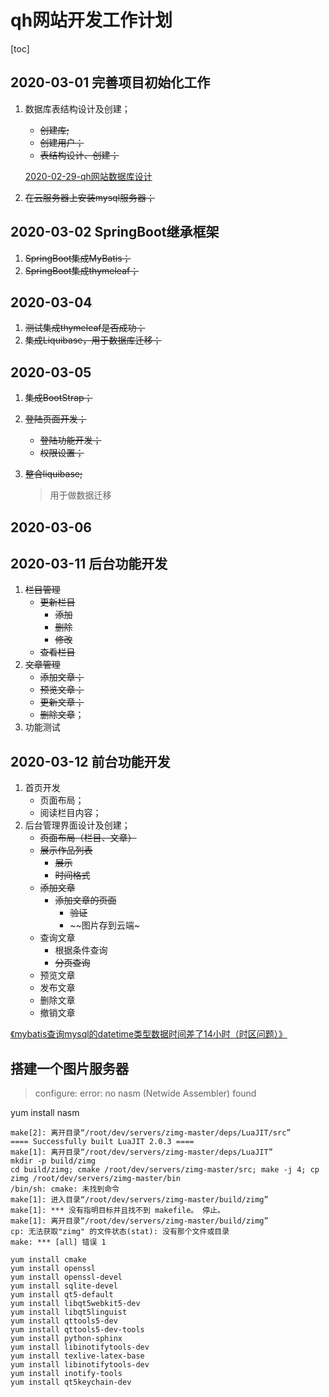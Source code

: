 # qh网站开发工作计划

[toc]

## 2020-03-01 完善项目初始化工作

1. 数据库表结构设计及创建；

   - ~~创建库;~~
   - ~~创建用户；~~
   - ~~表结构设计、创建；~~

   [2020-02-29-qh网站数据库设计]()

2.  ~~在云服务器上安装mysql服务器；~~

## 2020-03-02 SpringBoot继承框架

1. ~~SpringBoot集成MyBatis；~~
2. ~~SpringBoot集成thymeleaf；~~

## 2020-03-04 

1. ~~测试集成thymeleaf是否成功；~~
2. ~~集成Liquibase，用于数据库迁移；~~

## 2020-03-05

1. ~~集成BootStrap；~~

2. ~~登陆页面开发；~~
  
   - ~~登陆功能开发；~~
   - ~~权限设置；~~
   
3. ~~整合liquibase;~~

   > 用于做数据迁移

## 2020-03-06



## 2020-03-11 后台功能开发

1. ~~栏目管理~~
   - ~~更新栏目~~
     - ~~添加~~
     - ~~删除~~
     - ~~修改~~
   - ~~查看栏目~~
3. ~~文章管理~~
   - ~~添加文章；~~
   - ~~预览文章；~~
   - ~~更新文章；~~
   - ~~删除文章~~；
3. 功能测试

## 2020-03-12 前台功能开发

1. 首页开发
   - 页面布局；
   - 阅读栏目内容；
2. 后台管理界面设计及创建；
   - ~~页面布局（栏目、文章）~~
   - ~~展示作品列表~~
     - ~~展示~~
     - ~~时间格式~~
   - ~~添加文章~~
     - ~~添加文章的页面~~
       - ~~验证~~
       - ~~图片存到云端~
   - 查询文章
     - 根据条件查询
     - ~~分页查询~~
   - 预览文章
   - 发布文章
   - 删除文章
   - 撤销文章



[《mybatis查询mysql的datetime类型数据时间差了14小时（时区问题）》](https://blog.csdn.net/yjgithub/article/details/80404002)

## 搭建一个图片服务器



> configure: error: no nasm (Netwide Assembler) found

yum install nasm





```
make[2]: 离开目录“/root/dev/servers/zimg-master/deps/LuaJIT/src”
==== Successfully built LuaJIT 2.0.3 ====
make[1]: 离开目录“/root/dev/servers/zimg-master/deps/LuaJIT”
mkdir -p build/zimg
cd build/zimg; cmake /root/dev/servers/zimg-master/src; make -j 4; cp zimg /root/dev/servers/zimg-master/bin
/bin/sh: cmake: 未找到命令
make[1]: 进入目录“/root/dev/servers/zimg-master/build/zimg”
make[1]: *** 没有指明目标并且找不到 makefile。 停止。
make[1]: 离开目录“/root/dev/servers/zimg-master/build/zimg”
cp: 无法获取"zimg" 的文件状态(stat): 没有那个文件或目录
make: *** [all] 错误 1

```

```
yum install cmake
yum install openssl
yum install openssl-devel
yum install sqlite-devel
yum install qt5-default
yum install libqt5webkit5-dev
yum install libqt5linguist
yum install qttools5-dev
yum install qttools5-dev-tools
yum install python-sphinx
yum install libinotifytools-dev
yum install texlive-latex-base
yum install libinotifytools-dev
yum install inotify-tools
yum install qt5keychain-dev
```

